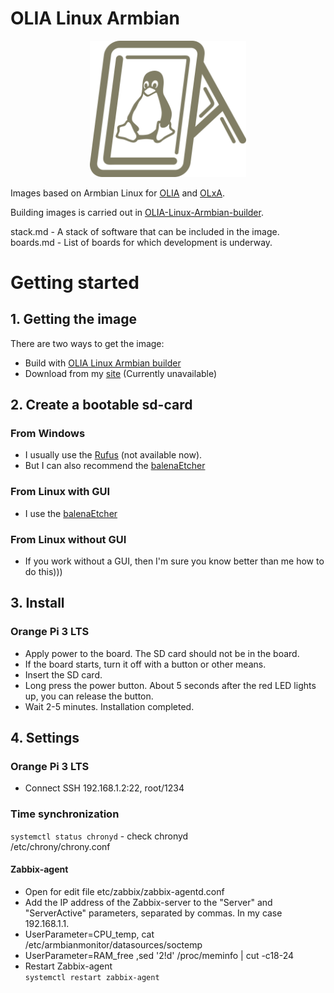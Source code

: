 # OLIA Linux Armbian

<p align="center">
 <img width="250px" src="sources/img/logo/OLIA-Linux.png" alt="qr"/>
</p>


Images based on Armbian Linux for [OLIA](https://github.com/ufrs12/OLIA) and [OLxA](https://github.com/ufrs12/OLxA).  

Building images is carried out in [OLIA-Linux-Armbian-builder](https://github.com/ufrs12/OLIA-Linux-Armbian-builder).

stack.md  - A stack of software that can be included in the image.  
boards.md - List of boards for which development is underway.

# Getting started

## 1. Getting the image

There are two ways to get the image:
* Build with [OLIA Linux Armbian builder](https://github.com/ufrs12/OLIA-Linux-Armbian-builder)
* Download from my [site](https://osjob.ru/) (Currently unavailable)  

## 2. Сreate a bootable sd-card

### From Windows

* I usually use the [Rufus](https://rufus.ie) (not available now).
* But I can also recommend the [balenaEtcher](https://etcher.balena.io/)

### From Linux with GUI

* I use the [balenaEtcher](https://etcher.balena.io/)

### From Linux without GUI

* If you work without a GUI, then I'm sure you know better than me how to do this)))

## 3. Install

### Orange Pi 3 LTS

* Apply power to the board. The SD card should not be in the board.
* If the board starts, turn it off with a button or other means.
* Insert the SD card. 
* Long press the power button. About 5 seconds after the red LED lights up, you can release the button.
* Wait 2-5 minutes. Installation completed.

## 4. Settings

### Orange Pi 3 LTS
* Connect SSH 192.168.1.2:22, root/1234

### Time synchronization
`systemctl status chronyd` - check chronyd  
/etc/chrony/chrony.conf  


#### Zabbix-agent
* Open for edit file etc/zabbix/zabbix-agentd.conf
* Add the IP address of the Zabbix-server to the "Server" and "ServerActive" parameters, separated by commas. In my case 192.168.1.1.
* UserParameter=CPU_temp, cat /etc/armbianmonitor/datasources/soctemp
* UserParameter=RAM_free ,sed '2!d' /proc/meminfo | cut -c18-24
* Restart Zabbix-agent  
`systemctl restart zabbix-agent`  



